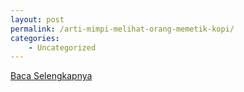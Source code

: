```yaml
---
layout: post
permalink: /arti-mimpi-melihat-orang-memetik-kopi/
categories:
    - Uncategorized
---
```


[Baca Selengkapnya](/08)